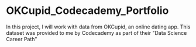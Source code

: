 # OKCupid_Codecademy_Portfolio
In this project, I will work with data from OKCupid, an online dating app. This dataset was provided to me by Codecademy as part of their "Data Science Career Path"
